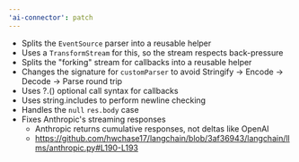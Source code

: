 ```yaml
---
'ai-connector': patch
---
```


- Splits the `EventSource` parser into a reusable helper
- Uses a `TransformStream` for this, so the stream respects back-pressure
- Splits the "forking" stream for callbacks into a reusable helper
- Changes the signature for `customParser` to avoid Stringify -> Encode -> Decode -> Parse round trip
- Uses ?.() optional call syntax for callbacks
- Uses string.includes to perform newline checking
- Handles the `null` `res.body` case
- Fixes Anthropic's streaming responses
  - Anthropic returns cumulative responses, not deltas like OpenAI
  - https://github.com/hwchase17/langchain/blob/3af36943/langchain/llms/anthropic.py#L190-L193
